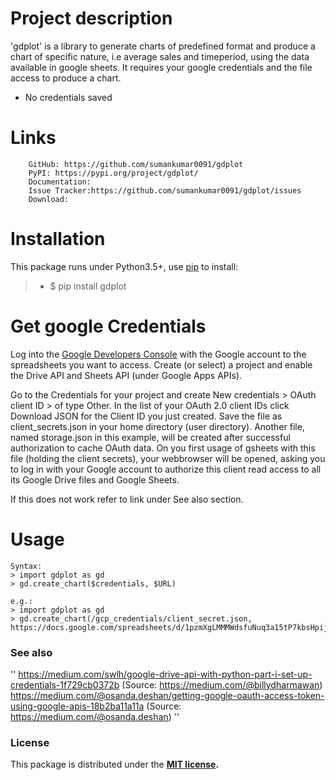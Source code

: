 # Project description

'gdplot' is a library to generate  charts of predefined format and produce a chart of specific nature, i.e average sales and timeperiod, using the data available in google sheets.
It requires your google credentials and the file access to produce a chart.

  - No credentials saved
  

# Links
        GitHub: https://github.com/sumankumar0091/gdplot
        PyPI: https://pypi.org/project/gdplot/
        Documentation: 
        Issue Tracker:https://github.com/sumankumar0091/gdplot/issues
        Download: 
  

# Installation
This package runs under Python3.5+, use [pip](https://pip.pypa.io/en/stable/)  to install:
> - $ pip install gdplot  

# Get google Credentials
Log into the [Google Developers Console](https://accounts.google.com/ServiceLogin/signinchooser?service=cloudconsole&passive=1209600&osid=1&continue=https%3A%2F%2Fconsole.developers.google.com%2F%3Fref%3Dhttps%3A%2F%2Fpypi.org%2F&followup=https%3A%2F%2Fconsole.developers.google.com%2F%3Fref%3Dhttps%3A%2F%2Fpypi.org%2F&flowName=GlifWebSignIn&flowEntry=AddSession) with the Google account to the spreadsheets you want to access. Create (or select) a project and enable the Drive API and Sheets API (under Google Apps APIs).

Go to the Credentials for your project and create New credentials > OAuth client ID > of type Other. In the list of your OAuth 2.0 client IDs click Download JSON for the Client ID you just created. Save the file as client_secrets.json in your home directory (user directory). Another file, named storage.json in this example, will be created after successful authorization to cache OAuth data.
On you first usage of gsheets with this file (holding the client secrets), your webbrowser will be opened, asking you to log in with your Google account to authorize this client read access to all its Google Drive files and Google Sheets.

If this does not work refer to link under See also section. 

# Usage 
```
Syntax:
> import gdplot as gd
> gd.create_chart($credentials, $URL)
```

```
e.g.:
> import gdplot as gd
> gd.create_chart(/gcp_credentials/client_secret.json, https://docs.google.com/spreadsheets/d/1pzmXgLMMMWdsfuNuq3a15tP7kbsHpijVAU0BGAJrOAP/edit#gid=0)
```
### See also
''
https://medium.com/swlh/google-drive-api-with-python-part-i-set-up-credentials-1f729cb0372b 
(Source: https://medium.com/@billydharmawan)
https://medium.com/@osanda.deshan/getting-google-oauth-access-token-using-google-apis-18b2ba11a11a
(Source: https://medium.com/@osanda.deshan)
''
### License
This package is distributed under the **[MIT license](https://opensource.org/licenses/MIT).**








